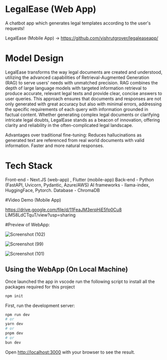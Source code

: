 # LegalEase (Web App)

A chatbot app which generates legal templates according to the user's requests!

LegalEase (Mobile App) -> https://github.com/vishrutgrover/legaleaseapp/

# Model Design

LegalEase transforms the way legal documents are created and understood, utilizing the advanced capabilities of Retrieval-Augmented Generation (RAG) to serve users' needs with unmatched precision. RAG combines the depth of large language models with targeted information retrieval to produce accurate, relevant legal texts and provide clear, concise answers to user queries. This approach ensures that documents and responses are not only generated with great accuracy but also with minimal errors, addressing the specific requirements of each query with information grounded in factual content. Whether generating complex legal documents or clarifying intricate legal doubts, LegalEase stands as a beacon of innovation, offering clarity and reliability in the often-complicated legal landscape.

Advantages over traditional fine-tuning: 
Reduces hallucinations as generated text are referenced from real world documents with valid information.
Faster and more natural responses.

# Tech Stack

Front-end - Next.JS (web-app) , Flutter (mobile-app)
Back-end - Python (FastAPI, Uvicorn, Pydantic, Azure/AWS)
AI frameworks - llama-index, HuggingFace, Pytorch.
Database - ChromaDB

#Video Demo (Mobile App)

https://drive.google.com/file/d/11FeaJM3erpHiE5fp0Cu8
LlM58LdCTquT/view?usp=sharing

#Preview of WebApp:

![Screenshot (102)](https://github.com/Ishan130803/Innovate-For-Lawyered/assets/96647844/d389d27b-afc2-4c1b-97f5-cfa2beea834f)

![Screenshot (99)](https://github.com/Ishan130803/Innovate-For-Lawyered/assets/96647844/f6c35153-693c-48a4-a0e7-780a4b2a9275)

![Screenshot (101)](https://github.com/Ishan130803/Innovate-For-Lawyered/assets/96647844/6eea36e8-50c7-4914-9fb3-630a19cc3b86)

## Using the WebApp (On Local Machine)

Once launched the app in vscode run the following script to install all the packages required for this project
```bash
npm init
```


First, run the development server:

```bash
npm run dev
# or
yarn dev
# or
pnpm dev
# or
bun dev
```

Open [http://localhost:3000](http://localhost:3000/login) with your browser to see the result.

